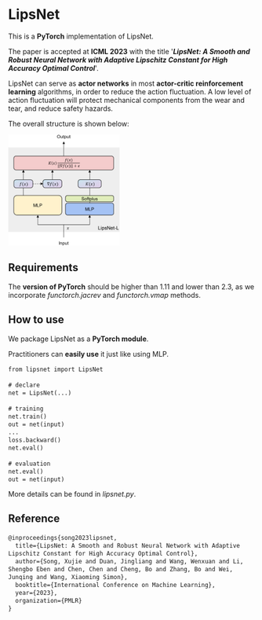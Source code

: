 # LipsNet
This is a **PyTorch** implementation of LipsNet.

The paper is accepted at **ICML 2023** with the title '***LipsNet: A Smooth and Robust Neural Network with Adaptive Lipschitz Constant for High Accuracy Optimal Control***'.

LipsNet can serve as **actor networks** in most **actor-critic reinforcement learning** algorithms, in order to reduce the action fluctuation.
A low level of action fluctuation will protect mechanical components from the wear and tear, and reduce safety hazards.

The overall structure is shown below:

<img src="figures/structure.png" width="45%">

## Requirements
The **version of PyTorch** should be higher than 1.11 and lower than 2.3,
as we incorporate *functorch.jacrev* and *functorch.vmap* methods.

## How to use
We package LipsNet as a **PyTorch module**.

Practitioners can **easily use** it just like using MLP.

```
from lipsnet import LipsNet

# declare
net = LipsNet(...)

# training
net.train()
out = net(input)
...
loss.backward()
net.eval()

# evaluation
net.eval()
out = net(input)
```

More details can be found in *lipsnet.py*.

## Reference
```
@inproceedings{song2023lipsnet,
  title={LipsNet: A Smooth and Robust Neural Network with Adaptive Lipschitz Constant for High Accuracy Optimal Control},
  author={Song, Xujie and Duan, Jingliang and Wang, Wenxuan and Li, Shengbo Eben and Chen, Chen and Cheng, Bo and Zhang, Bo and Wei, Junqing and Wang, Xiaoming Simon},
  booktitle={International Conference on Machine Learning},
  year={2023},
  organization={PMLR}
}
```